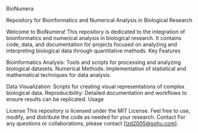 BioNumera

Repository for Bioinformatics and Numerical Analysis in Biological Research

Welcome to BioNumera! This repository is dedicated to the integration of bioinformatics and numerical analysis in biological research. It contains code, data, and documentation for projects focused on analyzing and interpreting biological data through quantitative methods.
Key Features

Bioinformatics Analysis: Tools and scripts for processing and analyzing biological datasets.
Numerical Methods: Implementation of statistical and mathematical techniques for data analysis.

Data Visualization: Scripts for creating visual representations of complex biological data.
Reproducibility: Detailed documentation and workflows to ensure results can be replicated.
Usage

License
This repository is licensed under the MIT License. Feel free to use, modify, and distribute the code as needed for your research.
Contact
For any questions or collaborations, please contact [lzd2005@sohu.com].
